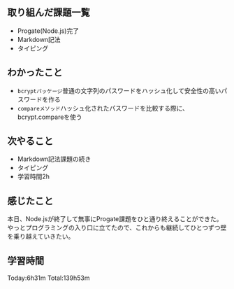 ## 取り組んだ課題一覧
 - Progate(Node.js)完了
 - Markdown記法
 - タイピング
## わかったこと
 - ```bcryptパッケージ```普通の文字列のパスワードをハッシュ化して安全性の高いパスワードを作る
 - ```compareメソッド```ハッシュ化されたパスワードを比較する際に、bcrypt.compareを使う　
## 次やること
 - Markdown記法課題の続き
 - タイピング
 - 学習時間2h
## 感じたこと
本日、Node.jsが終了して無事にProgate課題をひと通り終えることができた。 やっとプログラミングの入り口に立てたので、これからも継続してひとつずつ壁を乗り越えていきたい。
## 学習時間
Today:6h31m  Total:139h53m